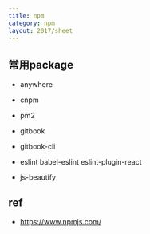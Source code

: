 ```yaml
---
title: npm
category: npm
layout: 2017/sheet
---
```


## 常用package

- anywhere
- cnpm
- pm2
- gitbook
- gitbook-cli


- eslint babel-eslint eslint-plugin-react
- js-beautify

## ref
- https://www.npmjs.com/
